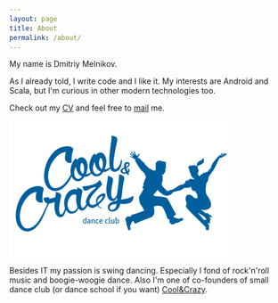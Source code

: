 ```yaml
---
layout: page
title: About
permalink: /about/
---
```


My name is Dmitriy Melnikov. 

As I already told, I write code and I like it. My interests are Android and Scala, but I'm curious in other modern technologies too.

Check out my [CV][cv] and feel free to [mail][mail] me.

![](/assets/images/cc-logo2.png)

Besides IT my passion is swing dancing. Especially I fond of rock'n'roll music and boogie-woogie dance. Also I'm one of co-founders of small dance club (or dance school if you want) <a href="http://coolandcrazy.ru/">Cool&Crazy</a>.

<!-- ![](/assets/images/me.jpg) 
![](/assets/images/me2.jpg) 
![](/assets/images/me3.jpg)  -->



[cv]: /cv/
[mail]: mailto:melnikovdv@gmail.com 